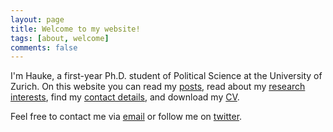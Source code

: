 ```yaml
---
layout: page
title: Welcome to my website!
tags: [about, welcome]
comments: false
---
```

    
I'm Hauke, a first-year Ph.D. student of Political Science at the University of Zurich.
On this website you can read my <a href="{{ site.url }}/posts/">posts</a>, read about my <a href="{{ site.url }}/research/">research interests</a>, find my <a href="{{ site.url }}/">contact details</a>, and download my <a href="{{ site.url }}/cv/">CV</a>.

Feel free to contact me via <a href="mailto:{{ site.email }}" target="_blank" rel="noopener noreferrer">email</a> or follow me on <a href="http://twitter.com/{{ site.twitter }}" target="_blank" rel="noopener noreferrer">twitter</a>.